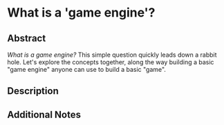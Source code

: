 # What is a 'game engine'?

## Abstract

_What is a game engine?_ This simple question quickly leads down a rabbit hole. Let's explore the concepts together, along the way building a basic "game engine" anyone can use to build a basic "game".

## Description

## Additional Notes

